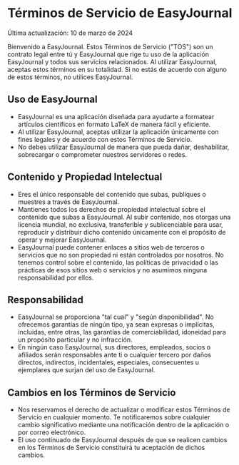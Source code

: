 # Términos de Servicio de EasyJournal

Última actualización: 10 de marzo de 2024

Bienvenido a EasyJournal. Estos Términos de Servicio ("TOS") son un contrato legal entre tú y EasyJournal que rige tu uso de la aplicación EasyJournal y todos sus servicios relacionados. Al utilizar EasyJournal, aceptas estos términos en su totalidad. Si no estás de acuerdo con alguno de estos términos, no utilices EasyJournal.

## Uso de EasyJournal

- EasyJournal es una aplicación diseñada para ayudarte a formatear artículos científicos en formato LaTeX de manera fácil y eficiente.
- Al utilizar EasyJournal, aceptas utilizar la aplicación únicamente con fines legales y de acuerdo con estos Términos de Servicio.
- No debes utilizar EasyJournal de manera que pueda dañar, deshabilitar, sobrecargar o comprometer nuestros servidores o redes.

## Contenido y Propiedad Intelectual

- Eres el único responsable del contenido que subas, publíques o muestres a través de EasyJournal.
- Mantienes todos los derechos de propiedad intelectual sobre el contenido que subas a EasyJournal. Al subir contenido, nos otorgas una licencia mundial, no exclusiva, transferible y sublicenciable para usar, reproducir y distribuir dicho contenido únicamente con el propósito de operar y mejorar EasyJournal.
- EasyJournal puede contener enlaces a sitios web de terceros o servicios que no son propiedad ni están controlados por nosotros. No tenemos control sobre el contenido, las políticas de privacidad o las prácticas de esos sitios web o servicios y no asumimos ninguna responsabilidad por ellos.

## Responsabilidad

- EasyJournal se proporciona "tal cual" y "según disponibilidad". No ofrecemos garantías de ningún tipo, ya sean expresas o implícitas, incluidas, entre otras, las garantías de comerciabilidad, idoneidad para un propósito particular y no infracción.
- En ningún caso EasyJournal, sus directores, empleados, socios o afiliados serán responsables ante ti o cualquier tercero por daños directos, indirectos, incidentales, especiales, consecuentes u ejemplares que surjan del uso de EasyJournal.

## Cambios en los Términos de Servicio

- Nos reservamos el derecho de actualizar o modificar estos Términos de Servicio en cualquier momento. Te notificaremos sobre cualquier cambio significativo mediante una notificación dentro de la aplicación o por correo electrónico.
- El uso continuado de EasyJournal después de que se realicen cambios en los Términos de Servicio constituirá tu aceptación de dichos cambios.

